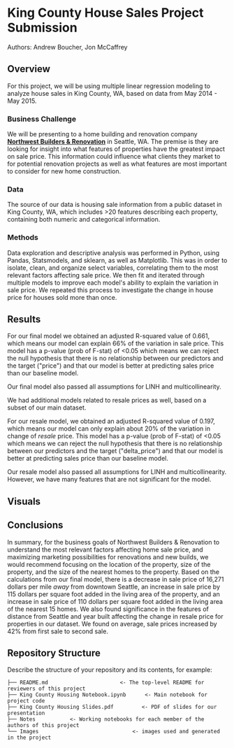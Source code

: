 # King County House Sales Project Submission

Authors: Andrew Boucher, Jon McCaffrey


## Overview

For this project, we will be using multiple linear regression modeling to analyze house sales in King County, WA, based on data from May 2014 - May 2015.

### Business Challenge

We will be presenting to a home building and renovation company __[Northwest Builders & Renovation](northwestbnr.com)__ in Seattle, WA.  The premise is they are looking for insight into what features of properties have the greatest impact on sale price.  This information could influence what clients they market to for potential renovation projects as well as what features are most important to consider for new home construction. 

### Data 

The source of our data is housing sale information from a public dataset in King County, WA, which includes >20 features describing each property, containing both numeric and categorical information.  

### Methods

Data exploration and descriptive analysis was performed in Python, using Pandas, Statsmodels, and sklearn, as well as Matplotlib. This was in order to isolate, clean, and organize select variables, correlating them to the most relevant factors affecting sale price.  We then fit and iterated through multiple models to improve each model's ability to explain the variation in sale price.  We repeated this process to investigate the change in house price for houses sold more than once.

## Results

For our final model we obtained an adjusted R-squared value of 0.661, which means our model can explain 66% of the variation in sale price.  This model has a p-value (prob of F-stat) of <0.05 which means we can reject the null hypothesis that there is no relationship between our predictors and the target ("price") and that our model is better at predicting sales price than our baseline model.  

Our final model also passed all assumptions for LINH and multicollinearity.

We had additional models related to resale prices as well, based on a subset of our main dataset. 

For our resale model, we obtained an adjusted R-squared value of 0.197, which means our model can only explain about 20% of the variation in change of *resale* price.  This model has a p-value (prob of F-stat) of <0.05 which means we can reject the null hypothesis that there is no relationship between our predictors and the target ("delta_price") and that our model is better at predicting sales price than our baseline model.  

Our resale model also passed all assumptions for LINH and multicollinearity.  However, we have many features that are not significant for the model.

## Visuals



## Conclusions
In summary, for the business goals of Northwest Builders & Renovation to understand the most relevant factors affecting home sale price, and maximizing marketing possibilities for renovations and new builds, we would recommend focusing on the location of the property, size of the property, and the size of the nearest homes to the property.  Based on the calculations from our final model, there is a decrease in sale price of 16,271 dollars per mile *away* from downtown Seattle, an increase in sale price by 115 dollars per square foot added in the living area of the property, and an increase in sale price of 110 dollars per square foot added in the living area of the nearest 15 homes.  We also found significance in the features of distance from Seattle and year built affecting the change in resale price for properties in our dataset. We found on average, sale prices increased by 42% from first sale to second sale.  


## Repository Structure

Describe the structure of your repository and its contents, for example:

```
├── README.md                       <- The top-level README for reviewers of this project
├── King County Housing Notebook.ipynb   	<- Main notebook for project code
├── King County Housing Slides.pdf         <- PDF of slides for our presentation
├── Notes			<- Working notebooks for each member of the authors of this project
└── Images                              <- images used and generated in the project

